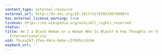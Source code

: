 ```yaml
---
content_type: external-resource
external_url: http://dx.doi.org/10.1017/S1743923X07000074
has_external_license_warning: true
license: https://en.wikipedia.org/wiki/All_rights_reserved
status: ''
title: Am I a Black Woman or a Woman Who Is Black? A Few Thoughts on the Meaning of
  Intersectionality
uid: fbcea167-2fea-46ca-9e6e-c3f085ccdcb4
wayback_url: ''
---
```

